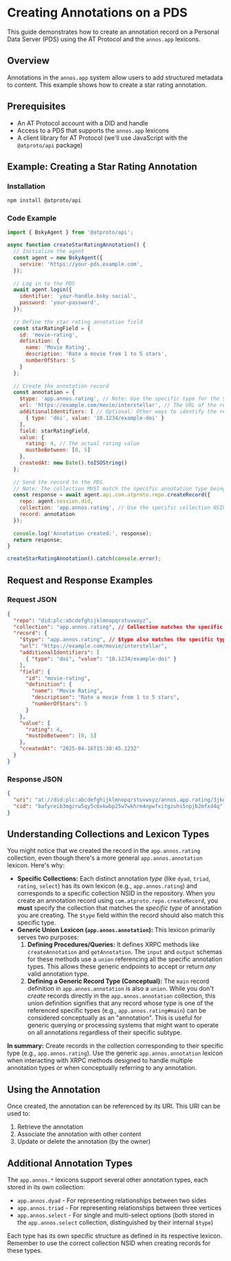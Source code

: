 # Creating Annotations on a PDS

This guide demonstrates how to create an annotation record on a Personal Data Server (PDS) using the AT Protocol and the `annos.app` lexicons.

## Overview

Annotations in the `annos.app` system allow users to add structured metadata to content. This example shows how to create a star rating annotation.

## Prerequisites

- An AT Protocol account with a DID and handle
- Access to a PDS that supports the `annos.app` lexicons
- A client library for AT Protocol (we'll use JavaScript with the `@atproto/api` package)

## Example: Creating a Star Rating Annotation

### Installation

```bash
npm install @atproto/api
```

### Code Example

```javascript
import { BskyAgent } from '@atproto/api';

async function createStarRatingAnnotation() {
  // Initialize the agent
  const agent = new BskyAgent({
    service: 'https://your-pds.example.com',
  });
  
  // Log in to the PDS
  await agent.login({
    identifier: 'your-handle.bsky.social',
    password: 'your-password',
  });
  
  // Define the star rating annotation field
  const starRatingField = {
    id: 'movie-rating',
    definition: {
      name: 'Movie Rating',
      description: 'Rate a movie from 1 to 5 stars',
      numberOfStars: 5
    }
  };
  
  // Create the annotation record
  const annotation = {
    $type: 'app.annos.rating', // Note: Use the specific type for the $type field
    url: 'https://example.com/movie/interstellar', // The URL of the resource being annotated
    additionalIdentifiers: [ // Optional: Other ways to identify the resource
      { type: 'doi', value: '10.1234/example-doi' } 
    ],
    field: starRatingField,
    value: {
      rating: 4, // The actual rating value
      mustbeBetween: [0, 5]
    },
    createdAt: new Date().toISOString()
  };
  
  // Send the record to the PDS
  // Note: The collection MUST match the specific annotation type being created
  const response = await agent.api.com.atproto.repo.createRecord({
    repo: agent.session.did,
    collection: 'app.annos.rating', // Use the specific collection NSID
    record: annotation
  });
  
  console.log('Annotation created:', response);
  return response;
}

createStarRatingAnnotation().catch(console.error);
```

## Request and Response Examples

### Request JSON

```json
{
  "repo": "did:plc:abcdefghijklmnopqrstuvwxyz",
  "collection": "app.annos.rating", // Collection matches the specific type
  "record": {
    "$type": "app.annos.rating", // $type also matches the specific type
    "url": "https://example.com/movie/interstellar",
    "additionalIdentifiers": [
      { "type": "doi", "value": "10.1234/example-doi" }
    ],
    "field": {
      "id": "movie-rating",
      "definition": {
        "name": "Movie Rating",
        "description": "Rate a movie from 1 to 5 stars",
        "numberOfStars": 5
      }
    },
    "value": {
      "rating": 4,
      "mustbeBetween": [0, 5]
    },
    "createdAt": "2025-04-16T15:30:45.123Z"
  }
}
```

### Response JSON

```json
{
  "uri": "at://did:plc:abcdefghijklmnopqrstuvwxyz/annos.app.rating/3jkq5xbeti42s",
  "cid": "bafyreib3mgzrw5qy5c6xkwbp25w7wkhrm4npwfxitgzuhs5npjb2mfxd4q"
}
```

## Understanding Collections and Lexicon Types

You might notice that we created the record in the `app.annos.rating` collection, even though there's a more general `app.annos.annotation` lexicon. Here's why:

-   **Specific Collections:** Each distinct annotation *type* (like `dyad`, `triad`, `rating`, `select`) has its own lexicon (e.g., `app.annos.rating`) and corresponds to a specific collection NSID in the repository. When you create an annotation record using `com.atproto.repo.createRecord`, you **must** specify the collection that matches the *specific type* of annotation you are creating. The `$type` field within the record should also match this specific type.
-   **Generic Union Lexicon (`app.annos.annotation`):** This lexicon primarily serves two purposes:
    1.  **Defining Procedures/Queries:** It defines XRPC methods like `createAnnotation` and `getAnnotation`. The `input` and `output` schemas for these methods use a `union` referencing all the specific annotation types. This allows these generic endpoints to accept or return *any* valid annotation type.
    2.  **Defining a Generic Record Type (Conceptual):** The `main` record definition in `app.annos.annotation` is also a `union`. While you don't *create* records directly in the `app.annos.annotation` collection, this union definition signifies that any record whose type is one of the referenced specific types (e.g., `app.annos.rating#main`) can be considered conceptually as an "annotation". This is useful for generic querying or processing systems that might want to operate on all annotations regardless of their specific subtype.

**In summary:** Create records in the collection corresponding to their specific type (e.g., `app.annos.rating`). Use the generic `app.annos.annotation` lexicon when interacting with XRPC methods designed to handle multiple annotation types or when conceptually referring to any annotation.

## Using the Annotation

Once created, the annotation can be referenced by its URI. This URI can be used to:

1. Retrieve the annotation
2. Associate the annotation with other content
3. Update or delete the annotation (by the owner)

## Additional Annotation Types

The `app.annos.*` lexicons support several other annotation types, each stored in its own collection:

- `app.annos.dyad` - For representing relationships between two sides
- `app.annos.triad` - For representing relationships between three vertices
- `app.annos.select` - For single and multi-select options (both stored in the `app.annos.select` collection, distinguished by their internal `$type`)

Each type has its own specific structure as defined in its respective lexicon. Remember to use the correct collection NSID when creating records for these types.
